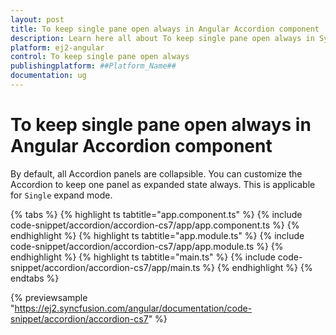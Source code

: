 ```yaml
---
layout: post
title: To keep single pane open always in Angular Accordion component | Syncfusion
description: Learn here all about To keep single pane open always in Syncfusion ##Platform_Name## Accordion component of Syncfusion Essential JS 2 and more.
platform: ej2-angular
control: To keep single pane open always 
publishingplatform: ##Platform_Name##
documentation: ug
---
```


# To keep single pane open always in Angular Accordion component

By default, all Accordion panels are collapsible. You can customize the Accordion to keep one panel
as expanded state always. This is applicable for `Single` expand mode.

 {% tabs %}
{% highlight ts tabtitle="app.component.ts" %}
{% include code-snippet/accordion/accordion-cs7/app/app.component.ts %}
{% endhighlight %}
{% highlight ts tabtitle="app.module.ts" %}
{% include code-snippet/accordion/accordion-cs7/app/app.module.ts %}
{% endhighlight %}
{% highlight ts tabtitle="main.ts" %}
{% include code-snippet/accordion/accordion-cs7/app/main.ts %}
{% endhighlight %}
{% endtabs %}
  
{% previewsample "https://ej2.syncfusion.com/angular/documentation/code-snippet/accordion/accordion-cs7" %}
